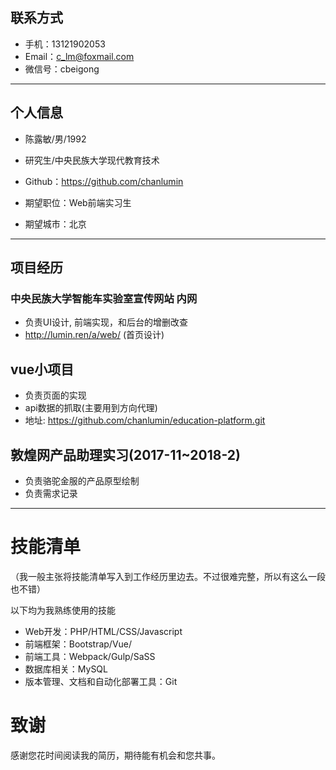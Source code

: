 ## 联系方式
- 手机：13121902053 
- Email：c_lm@foxmail.com 
- 微信号：cbeigong

---

## 个人信息

- 陈露敏/男/1992 
- 研究生/中央民族大学现代教育技术 
- Github：https://github.com/chanlumin 

- 期望职位：Web前端实习生
- 期望城市：北京

---

## 项目经历

### 中央民族大学智能车实验室宣传网站 内网
- 负责UI设计, 前端实现，和后台的增删改查 
- http://lumin.ren/a/web/ (首页设计)


## vue小项目
- 负责页面的实现
- api数据的抓取(主要用到方向代理)
- 地址: https://github.com/chanlumin/education-platform.git

## 敦煌网产品助理实习(2017-11~2018-2)

- 负责骆驼金服的产品原型绘制
- 负责需求记录

---

# 技能清单
（我一般主张将技能清单写入到工作经历里边去。不过很难完整，所以有这么一段也不错）

以下均为我熟练使用的技能

- Web开发：PHP/HTML/CSS/Javascript
- 前端框架：Bootstrap/Vue/
- 前端工具：Webpack/Gulp/SaSS
- 数据库相关：MySQL
- 版本管理、文档和自动化部署工具：Git

# 致谢
感谢您花时间阅读我的简历，期待能有机会和您共事。